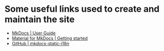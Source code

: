 # Some useful links used to create and maintain the site

* [MkDocs | User Guide](https://www.mkdocs.org/user-guide/)
* [Material for MkDocs | Getting started](https://squidfunk.github.io/mkdocs-material/getting-started/)
* [GitHub | mkdocs-static-i18n](https://github.com/ultrabug/mkdocs-static-i18n)